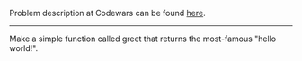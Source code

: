 Problem description at Codewars can be found [here](https://www.codewars.com/kata/523b4ff7adca849afe000035/train/python).

-------------

Make a simple function called greet that returns the most-famous "hello world!".
